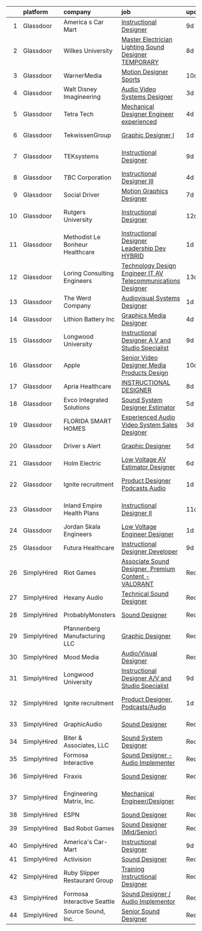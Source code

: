

|    | platform    | company                         | job                                                                                                                                                                                                                                                                                                                                                                                                                                                                                                                                                                                                                                                                                                                                                                                                                                                                                                                                                                                                                                                                                                                                                                                                                                                                                                                     | update_time   | location               |
|---:|:------------|:--------------------------------|:------------------------------------------------------------------------------------------------------------------------------------------------------------------------------------------------------------------------------------------------------------------------------------------------------------------------------------------------------------------------------------------------------------------------------------------------------------------------------------------------------------------------------------------------------------------------------------------------------------------------------------------------------------------------------------------------------------------------------------------------------------------------------------------------------------------------------------------------------------------------------------------------------------------------------------------------------------------------------------------------------------------------------------------------------------------------------------------------------------------------------------------------------------------------------------------------------------------------------------------------------------------------------------------------------------------------|:--------------|:-----------------------|
|  1 | Glassdoor   | America s Car Mart              | [Instructional Designer](https://www.glassdoor.com/partner/jobListing.htm?pos=104&ao=1110586&s=58&guid=00000183bb8a3c1786b797a020d13cb2&src=GD_JOB_AD&t=SR&vt=w&ea=1&cs=1_782507d3&cb=1665298742711&jobListingId=1008171672365&cpc=5E31031E1AFF45A7&jrtk=3-0-1getokf1oi6gq801-1getokf2d28im000-007cc53313d4de21--6NYlbfkN0DCHeKintXTa-1j5Eng5uRfeja2acXXKKCClOiN-1FaknNKt9Gf2PRvKwoLBLgVktEpQDfAuvxzzQsaRAaOG09SrkDQrZSxE6-QZAJZmgIZdkhOMITyBG2DsLsaPIDeYV6XtqZaq9ZYnn_t7YlCaIpMAuwvDs5Zse_j2jd8xNIjAONhS5XGj38GtS6CK6180X2ZaZGnY8fsaRcDrb7VFpCTtLHO1VemeA_VUbY7R7U1X0aAEOFl5-H3wn_E8my9Em8b52C85X5BCHe6UoIkwfRyRGxxf35LJITqeohRfAu5Kpp20PY_lToxaWXQeIjIcoPoa75gKffxpF6z4mJuvQRbldpNgPgxCSoG9kBdwpsjUn1coe8qQ7WKzVNPwFahYBRBs6aKPQQfrv8fdwxt7_mjx6ZipUYGTscvZbpqF5ECrv_T8iFmAeCZF0h5bady1y6p6AIx77x0aAIWCsJMrcWs4S_2tmoZTU5DPb0QNVKZV2_9evbY9td__YFlk-9Acd2FQz9eSsMvZxQW4IyUqFxW)                                                                                                                                                                                                                                                                                                                                                                                                                                       | 9d            | Rogers, AR             |
|  2 | Glassdoor   | Wilkes University               | [Master Electrician Lighting   Sound Designer  TEMPORARY ](https://www.glassdoor.com/partner/jobListing.htm?pos=119&ao=1136043&s=58&guid=00000183bb8a3c1786b797a020d13cb2&src=GD_JOB_AD&t=SR&vt=w&ea=1&cs=1_86f6bc97&cb=1665298742713&jobListingId=1008173555749&jrtk=3-0-1getokf1oi6gq801-1getokf2d28im000-3e6bc55f25dd0146-)                                                                                                                                                                                                                                                                                                                                                                                                                                                                                                                                                                                                                                                                                                                                                                                                                                                                                                                                                                                          | 8d            | Wilkes-Barre, PA       |
|  3 | Glassdoor   | WarnerMedia                     | [Motion Designer  Sports](https://www.glassdoor.com/partner/jobListing.htm?pos=110&ao=1136043&s=58&guid=00000183bb8a3c1786b797a020d13cb2&src=GD_JOB_AD&t=SR&vt=w&cs=1_e7fd82d1&cb=1665298742712&jobListingId=1008168202911&jrtk=3-0-1getokf1oi6gq801-1getokf2d28im000-97177850524d1119-)                                                                                                                                                                                                                                                                                                                                                                                                                                                                                                                                                                                                                                                                                                                                                                                                                                                                                                                                                                                                                                | 10d           | Denver, CO             |
|  4 | Glassdoor   | Walt Disney Imagineering        | [Audio Video Systems Designer](https://www.glassdoor.com/partner/jobListing.htm?pos=117&ao=1136043&s=58&guid=00000183bb8a3c1786b797a020d13cb2&src=GD_JOB_AD&t=SR&vt=w&cs=1_9bdb0a2f&cb=1665298742712&jobListingId=1008185968918&jrtk=3-0-1getokf1oi6gq801-1getokf2d28im000-2bf71c3c08157783-)                                                                                                                                                                                                                                                                                                                                                                                                                                                                                                                                                                                                                                                                                                                                                                                                                                                                                                                                                                                                                           | 3d            | Glendale, CA           |
|  5 | Glassdoor   | Tetra Tech                      | [Mechanical Designer Engineer  experienced ](https://www.glassdoor.com/partner/jobListing.htm?pos=124&ao=1136043&s=58&guid=00000183bb8a3c1786b797a020d13cb2&src=GD_JOB_AD&t=SR&vt=w&cs=1_501ecba7&cb=1665298742713&jobListingId=1008184354949&jrtk=3-0-1getokf1oi6gq801-1getokf2d28im000-b132653794b914dd-)                                                                                                                                                                                                                                                                                                                                                                                                                                                                                                                                                                                                                                                                                                                                                                                                                                                                                                                                                                                                             | 4d            | New York, NY           |
|  6 | Glassdoor   | TekwissenGroup                  | [Graphic Designer I](https://www.glassdoor.com/partner/jobListing.htm?pos=113&ao=1136043&s=58&guid=00000183bb8a3c1786b797a020d13cb2&src=GD_JOB_AD&t=SR&vt=w&ea=1&cs=1_e109f003&cb=1665298742712&jobListingId=1008191921504&jrtk=3-0-1getokf1oi6gq801-1getokf2d28im000-6fe3047addbf1206-)                                                                                                                                                                                                                                                                                                                                                                                                                                                                                                                                                                                                                                                                                                                                                                                                                                                                                                                                                                                                                                | 1d            | East Moline, IL        |
|  7 | Glassdoor   | TEKsystems                      | [Instructional Designer](https://www.glassdoor.com/partner/jobListing.htm?pos=105&ao=1110586&s=58&guid=00000183bb8a3c1786b797a020d13cb2&src=GD_JOB_AD&t=SR&vt=w&cs=1_0dd9bb34&cb=1665298742711&jobListingId=1008172766140&jrtk=3-0-1getokf1oi6gq801-1getokf2d28im000-a02e66c716623617--6NYlbfkN0AuKz8EBO1xHDEL7V2YF9xF3dC_I9B9i-Zw2Jh8clPMK3KTieKealHQMRxLfyLBLKJ4QXP66uOfd9-pRRiDvpsY81UOCqR0zCk3Wn3kuz8w3j3H9sTjD_dKcAoI4JZzdCbTGN1cwaRUY7cLljn37vTz7id7X85oTkbm9-wwW6QW6KBI0UKfIHaL-P2-08ni69M7o9CK00IRfNp5ZyemZQTnbeanUVPuRrCTrfQk8R-cOTvrG6rxDC5DUfeCrmhxzYUNRlCnrzrdmGtS6A6SPAQrGfWd-rQBc2B50a8ukLYiMiqLMtbKBZepEvf55YBv30fk3EFkF810NGwxgCs98RNXW0ugTYMW01TnsrcG5IrayrrHNX5GzfZ0wi9dixj438CynOFgx_S_rlkkfXfnMR0xD7tNhYYabyLRNpV_ZH9AQAVZP--6BkLOrpMIE5aGqX-ZLjuutyFmSnXoBhaIzR-Fa4xqdB4jF2ZTyK9ZQuYN5-eLGtWb0TDhdU1uAXP6eXM8cNE9a4543WRdE0aaRELJwZwb_crAmn2YGvppuVDhCNfeI0B9HBEwX6aAWhDfESW4HN7fu6xc9nAfrL9b4NZ65rIzGPm3e5rz24hE7qsCQmeJ08b27pMhcRIcRzH1-agV_BOtXPCdK7mUfRLfSZlqTqg5YdpUQCAn1lk78luscXJZvvs_WbAcMwhbFkbUhIp-_BwLkxYU0jigDPzxXMBmF1zVsROa5XMS5wpSpFV5biV59xW5j0GZQsec4ZNTztUY3bkuBqD7BTeQdIN_eb7uFzHZfmzNRs_P3XM7H_rB1WpgtAO1Gv2v5sIFjb-p4DbRG00vcS1eCm_fo30bYSVys-7S-gBEuyGxjNHVEL2jdXpg0pZtpQKU2jObyParrSjXRPjbv4CiOd1FD1DmBg6tetipEaWtnCYhJqBeve5RjTouXwT4LAGJ0Aq4JqF932oyJsQsS4XOoSit9Gno_7HE) | 9d            | San Francisco, CA      |
|  8 | Glassdoor   | TBC Corporation                 | [Instructional Designer III](https://www.glassdoor.com/partner/jobListing.htm?pos=125&ao=1136043&s=58&guid=00000183bb8a3c1786b797a020d13cb2&src=GD_JOB_AD&t=SR&vt=w&cs=1_3ac42f0f&cb=1665298742713&jobListingId=1008184066688&jrtk=3-0-1getokf1oi6gq801-1getokf2d28im000-85850593605dd3d1-)                                                                                                                                                                                                                                                                                                                                                                                                                                                                                                                                                                                                                                                                                                                                                                                                                                                                                                                                                                                                                             | 4d            | Palm Beach Gardens, FL |
|  9 | Glassdoor   | Social Driver                   | [Motion Graphics Designer](https://www.glassdoor.com/partner/jobListing.htm?pos=115&ao=1136043&s=58&guid=00000183bb8a3c1786b797a020d13cb2&src=GD_JOB_AD&t=SR&vt=w&ea=1&cs=1_40b5b50e&cb=1665298742712&jobListingId=1008176424103&jrtk=3-0-1getokf1oi6gq801-1getokf2d28im000-efeb8cbc316429ff-)                                                                                                                                                                                                                                                                                                                                                                                                                                                                                                                                                                                                                                                                                                                                                                                                                                                                                                                                                                                                                          | 7d            | New York, NY           |
| 10 | Glassdoor   | Rutgers University              | [Instructional Designer](https://www.glassdoor.com/partner/jobListing.htm?pos=109&ao=1136043&s=58&guid=00000183bb8a3c1786b797a020d13cb2&src=GD_JOB_AD&t=SR&vt=w&cs=1_fd7a6c01&cb=1665298742712&jobListingId=1008163319663&jrtk=3-0-1getokf1oi6gq801-1getokf2d28im000-64922a652482c375-)                                                                                                                                                                                                                                                                                                                                                                                                                                                                                                                                                                                                                                                                                                                                                                                                                                                                                                                                                                                                                                 | 12d           | New Brunswick, NJ      |
| 11 | Glassdoor   | Methodist Le Bonheur Healthcare | [Instructional Designer Leadership Dev  HYBRID ](https://www.glassdoor.com/partner/jobListing.htm?pos=114&ao=1136043&s=58&guid=00000183bb8a3c1786b797a020d13cb2&src=GD_JOB_AD&t=SR&vt=w&cs=1_624e9bd5&cb=1665298742712&jobListingId=1008192780513&jrtk=3-0-1getokf1oi6gq801-1getokf2d28im000-e6d85a4959c871b5-)                                                                                                                                                                                                                                                                                                                                                                                                                                                                                                                                                                                                                                                                                                                                                                                                                                                                                                                                                                                                         | 1d            | Memphis, TN            |
| 12 | Glassdoor   | Loring Consulting Engineers     | [Technology Design Engineer  IT AV Telecommunications Designer ](https://www.glassdoor.com/partner/jobListing.htm?pos=122&ao=1136043&s=58&guid=00000183bb8a3c1786b797a020d13cb2&src=GD_JOB_AD&t=SR&vt=w&ea=1&cs=1_850f44cd&cb=1665298742713&jobListingId=1008161391006&jrtk=3-0-1getokf1oi6gq801-1getokf2d28im000-43cf1bad8ebd88aa-)                                                                                                                                                                                                                                                                                                                                                                                                                                                                                                                                                                                                                                                                                                                                                                                                                                                                                                                                                                                    | 13d           | New York, NY           |
| 13 | Glassdoor   | The Werd Company                | [Audiovisual Systems Designer](https://www.glassdoor.com/partner/jobListing.htm?pos=118&ao=1136043&s=58&guid=00000183bb8a3c1786b797a020d13cb2&src=GD_JOB_AD&t=SR&vt=w&ea=1&cs=1_5ad4482e&cb=1665298742713&jobListingId=1008193397873&jrtk=3-0-1getokf1oi6gq801-1getokf2d28im000-5d491fadfe1b0ea2-)                                                                                                                                                                                                                                                                                                                                                                                                                                                                                                                                                                                                                                                                                                                                                                                                                                                                                                                                                                                                                      | 1d            | Austin, TX             |
| 14 | Glassdoor   | Lithion Battery Inc             | [Graphics   Media Designer](https://www.glassdoor.com/partner/jobListing.htm?pos=112&ao=1136043&s=58&guid=00000183bb8a3c1786b797a020d13cb2&src=GD_JOB_AD&t=SR&vt=w&ea=1&cs=1_2938ae5b&cb=1665298742712&jobListingId=1008183609480&jrtk=3-0-1getokf1oi6gq801-1getokf2d28im000-8a61ba94b92e117d-)                                                                                                                                                                                                                                                                                                                                                                                                                                                                                                                                                                                                                                                                                                                                                                                                                                                                                                                                                                                                                         | 4d            | Henderson, NV          |
| 15 | Glassdoor   | Longwood University             | [Instructional Designer A V and Studio Specialist](https://www.glassdoor.com/partner/jobListing.htm?pos=121&ao=1136043&s=58&guid=00000183bb8a3c1786b797a020d13cb2&src=GD_JOB_AD&t=SR&vt=w&cs=1_551ab032&cb=1665298742713&jobListingId=1008172337825&jrtk=3-0-1getokf1oi6gq801-1getokf2d28im000-d7fd4a411bf5f3ca-)                                                                                                                                                                                                                                                                                                                                                                                                                                                                                                                                                                                                                                                                                                                                                                                                                                                                                                                                                                                                       | 9d            | Farmville, VA          |
| 16 | Glassdoor   | Apple                           | [Senior Video Designer  Media Products Design](https://www.glassdoor.com/partner/jobListing.htm?pos=108&ao=1136043&s=58&guid=00000183bb8a3c1786b797a020d13cb2&src=GD_JOB_AD&t=SR&vt=w&cs=1_a7f40fd7&cb=1665298742712&jobListingId=1008167781276&jrtk=3-0-1getokf1oi6gq801-1getokf2d28im000-47197ca92a82c37e-)                                                                                                                                                                                                                                                                                                                                                                                                                                                                                                                                                                                                                                                                                                                                                                                                                                                                                                                                                                                                           | 10d           | Culver City, CA        |
| 17 | Glassdoor   | Apria Healthcare                | [INSTRUCTIONAL DESIGNER](https://www.glassdoor.com/partner/jobListing.htm?pos=106&ao=1136043&s=58&guid=00000183bb8a3c1786b797a020d13cb2&src=GD_JOB_AD&t=SR&vt=w&cs=1_5d87e6c3&cb=1665298742711&jobListingId=1008175454790&jrtk=3-0-1getokf1oi6gq801-1getokf2d28im000-26d510ae858d2f3c-)                                                                                                                                                                                                                                                                                                                                                                                                                                                                                                                                                                                                                                                                                                                                                                                                                                                                                                                                                                                                                                 | 8d            | Remote                 |
| 18 | Glassdoor   | Evco Integrated Solutions       | [Sound System Designer Estimator](https://www.glassdoor.com/partner/jobListing.htm?pos=101&ao=1110586&s=58&guid=00000183bb8a3c1786b797a020d13cb2&src=GD_JOB_AD&t=SR&vt=w&ea=1&cs=1_b17fb5be&cb=1665298742711&jobListingId=1008181620990&cpc=5B877AD962FD223B&jrtk=3-0-1getokf1oi6gq801-1getokf2d28im000-c71560065134f417--6NYlbfkN0ACu_hgM4mYOpGjE6TXudS1eLEYdlotK5aSiNrSIRlNjmyrdjjyo9_I06pC-ZGGuLdphhorf0SdJiaKxnyVVFgzkBqWnXcsB9wy8t6XWlcXjc3pXWMQ3r7fiEUWe6vFM49Ug2CkcTY14HCC0IiAq4l1KnBOvSWeZ9xYOnRMf8TzFvsloYwvcCnpQz-lhABrgluXBjk0G3FWXEyVInQss5ObtrnyqX3vlLuuCc5MS_B4S6EFSjdUXNz3q42c-VrMjzXIVFKj10DakoIVsxYFo1pG1sp4-5p8sfx7GzrceXodgmXGVx2uQTjO-v76N20K6wi5UO5hx2ulHH-OMFA-9kaOKWfUVlHsykv4_tXlIORJo_dDSyFPjPmiKT34eI_MBxQ_QMp1obSmbTaX_yaKgJ_uJwdqBIwaneiYWUz15-3-Qrjnisooago-gfr8RTiyRItFLQNASVK42X-4t4nN6x9I_JorEUEe78n9I4U5YbT34iqRuRWHBRXOAoiqUAy9Pd9bFZ6-OvyZFkokmbls_2Hs_8Cy1t_Zc-g%3D)                                                                                                                                                                                                                                                                                                                                                                                                                | 5d            | Spokane, WA            |
| 19 | Glassdoor   | FLORIDA SMART HOMES             | [Experienced Audio Video System Sales Designer](https://www.glassdoor.com/partner/jobListing.htm?pos=102&ao=1110586&s=58&guid=00000183bb8a3c1786b797a020d13cb2&src=GD_JOB_AD&t=SR&vt=w&ea=1&cs=1_09ba8cbd&cb=1665298742711&jobListingId=1008186259263&cpc=10BD6496059F2A9F&jrtk=3-0-1getokf1oi6gq801-1getokf2d28im000-ba0372cc90a32844--6NYlbfkN0AO-lx13pzomzdSppJUWL3QXsQT8oyFk4U4LWH8QC50CnAaWlsae1_cQkMX91YKpLyy8sooklfWPnn9HGhZ5yT_PLx5UYlbBGKK7GiIxGQNR8Fy4wN5g603SRqpIAmEWYdRsT6EVbjVcbsh_1I3vus_HR_am96jDmm35ONk5NcYUG1W8itklxlYmZ5aJ7dDxtLn4y_coe4Rv5MkunQXfn0V8C82c801idr8pxZXLBKlrHh-1g7qhmr_AajLoqe0_1LVak9bKTO5AO7fs2Hj-miDM47OCawOv1W90cWalDvb-bb5_zEcYH938-NnZ7mi28sjrhO0bZ555gr_-x0TWB2Qqf0ikshNxzG2lsQAxyy__8qFnlXzlGkaE-BffAUsMuUBZ2W0JMKtRxkSqmqEzlLBsx-I5nqiIIcIxK4MJ0Xbov5ZGygqrDCudJ-iqKORRe5jw7tXyXVdHuco0jQwYvtsyqy4QRCbRn5TtFvfepc3FGKjdf0SlamTFk_oFHK7-3N817bf9W3myLYnhBRe9bqv)                                                                                                                                                                                                                                                                                                                                                                                                                | 3d            | Winter Garden, FL      |
| 20 | Glassdoor   | Driver s Alert                  | [Graphic Designer](https://www.glassdoor.com/partner/jobListing.htm?pos=111&ao=1136043&s=58&guid=00000183bb8a3c1786b797a020d13cb2&src=GD_JOB_AD&t=SR&vt=w&ea=1&cs=1_2d8ce7a7&cb=1665298742712&jobListingId=1008181341548&jrtk=3-0-1getokf1oi6gq801-1getokf2d28im000-8a4f9561cf67f3ac-)                                                                                                                                                                                                                                                                                                                                                                                                                                                                                                                                                                                                                                                                                                                                                                                                                                                                                                                                                                                                                                  | 5d            | Nashville, TN          |
| 21 | Glassdoor   | Holm Electric                   | [Low Voltage AV Estimator Designer](https://www.glassdoor.com/partner/jobListing.htm?pos=120&ao=1136043&s=58&guid=00000183bb8a3c1786b797a020d13cb2&src=GD_JOB_AD&t=SR&vt=w&ea=1&cs=1_4f0f6fd8&cb=1665298742713&jobListingId=1008178675330&jrtk=3-0-1getokf1oi6gq801-1getokf2d28im000-05e78c0738a549aa-)                                                                                                                                                                                                                                                                                                                                                                                                                                                                                                                                                                                                                                                                                                                                                                                                                                                                                                                                                                                                                 | 6d            | Incline Village, NV    |
| 22 | Glassdoor   | Ignite recruitment              | [Product Designer  Podcasts Audio](https://www.glassdoor.com/partner/jobListing.htm?pos=103&ao=1110586&s=58&guid=00000183bb8a3c1786b797a020d13cb2&src=GD_JOB_AD&t=SR&vt=w&ea=1&cs=1_9b68cbcc&cb=1665298742711&jobListingId=1008193621597&cpc=39A4E8CE329AB187&jrtk=3-0-1getokf1oi6gq801-1getokf2d28im000-622535a442ecafc0--6NYlbfkN0BK9GXDcakwdiqmeo8o-2GvkYnmPkq7xevAHdeF_847qtZKsN7LQ_6DuDNrEBa3rdNdP5af-jy1nBhseAWom6_90C0bPUepW04Yq6Ckb61p1Z-Ql0x4LotFe08h1C0qjQ8Jx2azF4GQPwxGCPK5UNA4UhMphK9q4SW4bz_MemlR4aChsyfzSzH84sQfWj1ml8-4AJghuDZ1GDA39c8xmoZS7GxEOSDhPtm39IhSCeU7ePlrp5Z8jcVH5jUxgam_XDarUB6ZzRre__T_F5DC7_Yd5n8ZTS2OkQ2tgn6daLX1XewEJcbn9w1cIzGDqXLUMlnZNTJ45rTKk8QKNAlzDU9nfIZrsTfrF_JexwUb63N_3pdF7AQAruks31TGDOMFU7tWhkdH0k5PdjSM1vhTZOOIWFOMn1Q-LbJIthtmIqs5CjrSWyEkgy3s14MluEGD6SXZE91CSPS_26g6mU-3C-XFp3hjPVyYlM_tUDhu8QY6MhrewMvT6_9vp9RAgUWRvz69By1c-t7UaA%3D%3D)                                                                                                                                                                                                                                                                                                                                                                                                                                 | 1d            | San Francisco, CA      |
| 23 | Glassdoor   | Inland Empire Health Plans      | [Instructional Designer II](https://www.glassdoor.com/partner/jobListing.htm?pos=123&ao=1136043&s=58&guid=00000183bb8a3c1786b797a020d13cb2&src=GD_JOB_AD&t=SR&vt=w&cs=1_eea4e79e&cb=1665298742713&jobListingId=1008165858354&jrtk=3-0-1getokf1oi6gq801-1getokf2d28im000-30e7941979e6e555-)                                                                                                                                                                                                                                                                                                                                                                                                                                                                                                                                                                                                                                                                                                                                                                                                                                                                                                                                                                                                                              | 11d           | Rancho Cucamonga, CA   |
| 24 | Glassdoor   | Jordan   Skala Engineers        | [Low Voltage Engineer   Designer](https://www.glassdoor.com/partner/jobListing.htm?pos=116&ao=1136043&s=58&guid=00000183bb8a3c1786b797a020d13cb2&src=GD_JOB_AD&t=SR&vt=w&ea=1&cs=1_90a9b4af&cb=1665298742712&jobListingId=1008192689420&jrtk=3-0-1getokf1oi6gq801-1getokf2d28im000-81c801a955b4dfe9-)                                                                                                                                                                                                                                                                                                                                                                                                                                                                                                                                                                                                                                                                                                                                                                                                                                                                                                                                                                                                                   | 1d            | Norcross, GA           |
| 25 | Glassdoor   | Futura Healthcare               | [Instructional Designer Developer](https://www.glassdoor.com/partner/jobListing.htm?pos=107&ao=1136043&s=58&guid=00000183bb8a3c1786b797a020d13cb2&src=GD_JOB_AD&t=SR&vt=w&ea=1&cs=1_f004a757&cb=1665298742712&jobListingId=1008172396611&jrtk=3-0-1getokf1oi6gq801-1getokf2d28im000-cd34980b15a3b52b-)                                                                                                                                                                                                                                                                                                                                                                                                                                                                                                                                                                                                                                                                                                                                                                                                                                                                                                                                                                                                                  | 9d            | Remote                 |
| 26 | SimplyHired | Riot Games                      | [Associate Sound Designer, Premium Content - VALORANT](https://www.simplyhired.com/job/gJwmeOxVBaqaD6KmYSRxxawueqYT0SFmiBJg6tbjIOqXQ4QbSQI2xw?q=sound+designer)                                                                                                                                                                                                                                                                                                                                                                                                                                                                                                                                                                                                                                                                                                                                                                                                                                                                                                                                                                                                                                                                                                                                                         | Recently      | Los Angeles, CA        |
| 27 | SimplyHired | Hexany Audio                    | [Technical Sound Designer](https://www.simplyhired.com/job/iD9HzTTZ2IYC2pBE2fqT2eCkfmWXGaM5qD7yfsUft_olx4lh9pYVaw?q=sound+designer)                                                                                                                                                                                                                                                                                                                                                                                                                                                                                                                                                                                                                                                                                                                                                                                                                                                                                                                                                                                                                                                                                                                                                                                     | Recently      | Bell Gardens, CA       |
| 28 | SimplyHired | ProbablyMonsters                | [Sound Designer](https://www.simplyhired.com/job/xVZJO_x3JeDs2LzkkChu67VPgLeiK5h9tRK2JmP1MyniH3CkM-Yu_A?q=sound+designer)                                                                                                                                                                                                                                                                                                                                                                                                                                                                                                                                                                                                                                                                                                                                                                                                                                                                                                                                                                                                                                                                                                                                                                                               | Recently      | Bellevue, WA           |
| 29 | SimplyHired | Pfannenberg Manufacturing LLC   | [Graphic Designer](https://www.simplyhired.com/job/eAQh0BnP_VfSJEX4vFH_cC2uJOdwE6XReAdesAQneAb4Q-ioZBCl_g?q=sound+designer)                                                                                                                                                                                                                                                                                                                                                                                                                                                                                                                                                                                                                                                                                                                                                                                                                                                                                                                                                                                                                                                                                                                                                                                             | Recently      | Lancaster, NY          |
| 30 | SimplyHired | Mood Media                      | [Audio/Visual Designer](https://www.simplyhired.com/job/T7P2tg5vr5wHeHOE1BkuWL6qQN3RFKqvNkr4uzrgbPKCo90IDtGf_w?q=sound+designer)                                                                                                                                                                                                                                                                                                                                                                                                                                                                                                                                                                                                                                                                                                                                                                                                                                                                                                                                                                                                                                                                                                                                                                                        | Recently      | Fort Mill, SC          |
| 31 | SimplyHired | Longwood University             | [Instructional Designer A/V and Studio Specialist](https://www.simplyhired.com/job/28pYphSjHcIQdqMQgitqlui09zAx7U1rKqpfwa3Cn5Wrd_48u1L9YA?q=sound+designer)                                                                                                                                                                                                                                                                                                                                                                                                                                                                                                                                                                                                                                                                                                                                                                                                                                                                                                                                                                                                                                                                                                                                                             | 9d            | Farmville, VA          |
| 32 | SimplyHired | Ignite recruitment              | [Product Designer, Podcasts/Audio](https://www.simplyhired.com/job/tYfL3Q4XsHO06LguZIPvcPDPghGHHnN0KPvAI5o9dZtSiZdIjgf8mQ?q=sound+designer)                                                                                                                                                                                                                                                                                                                                                                                                                                                                                                                                                                                                                                                                                                                                                                                                                                                                                                                                                                                                                                                                                                                                                                             | 1d            | San Francisco, CA      |
| 33 | SimplyHired | GraphicAudio                    | [Sound Designer](https://www.simplyhired.com/job/mkNe1-Yl_daW_vFnBGDL1JzxBa80kymLOfH4l8TvM9ifAvxRJhmcjw?q=sound+designer)                                                                                                                                                                                                                                                                                                                                                                                                                                                                                                                                                                                                                                                                                                                                                                                                                                                                                                                                                                                                                                                                                                                                                                                               | Recently      | Derwood, MD            |
| 34 | SimplyHired | Biter & Associates, LLC         | [Sound System Designer](https://www.simplyhired.com/job/pO5Sa53ShB-3jOChVp2NEPkLlNWMjCTpAprXs-rnPrOGsxdx0nYLpA?q=sound+designer)                                                                                                                                                                                                                                                                                                                                                                                                                                                                                                                                                                                                                                                                                                                                                                                                                                                                                                                                                                                                                                                                                                                                                                                        | Recently      | Addison, TX            |
| 35 | SimplyHired | Formosa Interactive             | [Sound Designer - Audio Implementer](https://www.simplyhired.com/job/E63_BRjyLumhk01Bv7mOuaoR0vafXGhLD-NTsS2e6CEpoHi4FvqYnw?q=sound+designer)                                                                                                                                                                                                                                                                                                                                                                                                                                                                                                                                                                                                                                                                                                                                                                                                                                                                                                                                                                                                                                                                                                                                                                           | Recently      | Burbank, CA            |
| 36 | SimplyHired | Firaxis                         | [Sound Designer](https://www.simplyhired.com/job/6bayaxdkIxyXpDPD0fQ2JWKlxCzNkrJBulhqCT7tkE9T5bFBvngAcg?q=sound+designer)                                                                                                                                                                                                                                                                                                                                                                                                                                                                                                                                                                                                                                                                                                                                                                                                                                                                                                                                                                                                                                                                                                                                                                                               | Recently      | Baltimore, MD          |
| 37 | SimplyHired | Engineering Matrix, Inc.        | [Mechanical Engineer/Designer](https://www.simplyhired.com/job/hk51OfcCY6YnaRrc-hzS52b7R0FAKCTtic6EsbjNC6CPNxQ4qzTgOg?q=sound+designer)                                                                                                                                                                                                                                                                                                                                                                                                                                                                                                                                                                                                                                                                                                                                                                                                                                                                                                                                                                                                                                                                                                                                                                                 | Recently      | Saint Petersburg, FL   |
| 38 | SimplyHired | ESPN                            | [Sound Designer](https://www.simplyhired.com/job/-pQTL77CSRSoogkAPIImoniIHQxPXM21wAqOE09JhGOiN3sPS6ZjRg?q=sound+designer)                                                                                                                                                                                                                                                                                                                                                                                                                                                                                                                                                                                                                                                                                                                                                                                                                                                                                                                                                                                                                                                                                                                                                                                               | Recently      | Bristol, CT            |
| 39 | SimplyHired | Bad Robot Games                 | [Sound Designer (Mid/Senior)](https://www.simplyhired.com/job/5k7lNxd5mPx4SDP11_bQMCoaI3zXskx9LCyK6sAv6bc57TMyAoaPVQ?q=sound+designer)                                                                                                                                                                                                                                                                                                                                                                                                                                                                                                                                                                                                                                                                                                                                                                                                                                                                                                                                                                                                                                                                                                                                                                                  | Recently      | Santa Monica, CA       |
| 40 | SimplyHired | America's Car-Mart              | [Instructional Designer](https://www.simplyhired.com/job/Vat2wD0GpnbVgtltVuqhp_wPH-NCxsFzoSlx-t5fWSrCAn63PE2nCA?q=sound+designer)                                                                                                                                                                                                                                                                                                                                                                                                                                                                                                                                                                                                                                                                                                                                                                                                                                                                                                                                                                                                                                                                                                                                                                                       | 9d            | Rogers, AR             |
| 41 | SimplyHired | Activision                      | [Sound Designer](https://www.simplyhired.com/job/i7qlcqa6pP-srEpgyNNEjRvZmW5tDc8R6vUqXUq0hP94Ee2Cl5AgeQ?q=sound+designer)                                                                                                                                                                                                                                                                                                                                                                                                                                                                                                                                                                                                                                                                                                                                                                                                                                                                                                                                                                                                                                                                                                                                                                                               | Recently      | Austin, TX             |
| 42 | SimplyHired | Ruby Slipper Restaurant Group   | [Training Instructional Designer](https://www.simplyhired.com/job/AsrzjvLvHDeSTn7bstTCkI78TtnEdti9XYFdkrkHV7hqnTsLE3rWnA?q=sound+designer)                                                                                                                                                                                                                                                                                                                                                                                                                                                                                                                                                                                                                                                                                                                                                                                                                                                                                                                                                                                                                                                                                                                                                                              | Recently      | New Orleans, LA        |
| 43 | SimplyHired | Formosa Interactive Seattle     | [Sound Designer / Audio Implementor](https://www.simplyhired.com/job/vlF4rzpIgemNyADbSUoWC36FtYYh2ouWspqfTFtuxzveh07-6RCwmg?q=sound+designer)                                                                                                                                                                                                                                                                                                                                                                                                                                                                                                                                                                                                                                                                                                                                                                                                                                                                                                                                                                                                                                                                                                                                                                           | Recently      | Seattle, WA            |
| 44 | SimplyHired | Source Sound, Inc.              | [Senior Sound Designer](https://www.simplyhired.com/job/mw3datBFZnSnzm3SFniNFlYC60OHbjYX1kgvM61bk-lO-0QBaaabnQ?q=sound+designer)                                                                                                                                                                                                                                                                                                                                                                                                                                                                                                                                                                                                                                                                                                                                                                                                                                                                                                                                                                                                                                                                                                                                                                                        | Recently      | Remote                 |